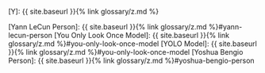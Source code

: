 [Y]: {{ site.baseurl }}{% link glossary/z.md %}

[Yann LeCun Person]: {{ site.baseurl }}{% link glossary/z.md %}#yann-lecun-person
[You Only Look Once Model]: {{ site.baseurl }}{% link glossary/z.md %}#you-only-look-once-model
[YOLO Model]: {{ site.baseurl }}{% link glossary/z.md %}#you-only-look-once-model
[Yoshua Bengio Person]: {{ site.baseurl }}{% link glossary/z.md %}#yoshua-bengio-person
